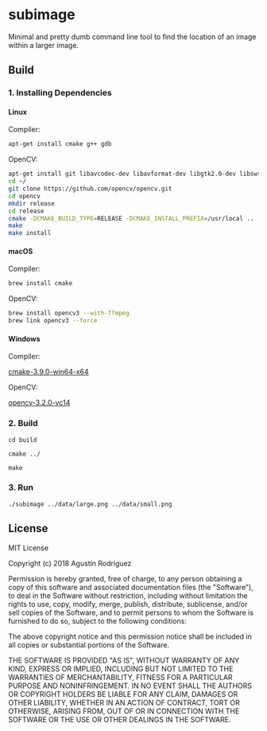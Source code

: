 # subimage

Minimal and pretty dumb command line tool to find the location of an image within a larger image.

## Build

### 1. Installing Dependencies

#### Linux

Compiler:

```sh
apt-get install cmake g++ gdb
```

OpenCV:

```sh
apt-get install git libavcodec-dev libavformat-dev libgtk2.0-dev libswscale-dev pkg-config
cd ~/
git clone https://github.com/opencv/opencv.git
cd opencv
mkdir release
cd release
cmake -DCMAKE_BUILD_TYPE=RELEASE -DCMAKE_INSTALL_PREFIX=/usr/local ..
make
make install
```

#### macOS

Compiler:

```sh
brew install cmake
```

OpenCV:

```sh
brew install opencv3 --with-ffmpeg
brew link opencv3 --force
```

#### Windows

Compiler: 

[cmake-3.9.0-win64-x64](https://cmake.org/files/v3.9/cmake-3.9.0-win64-x64.msi)

OpenCV:

[opencv-3.2.0-vc14](https://sourceforge.net/projects/opencvlibrary/files/opencv-win/3.2.0/opencv-3.2.0-vc14.exe/download)
    
### 2. Build

`cd build`

`cmake ../`

`make`

### 3. Run

`./subimage ../data/large.png ../data/small.png`

## License

MIT License

Copyright (c) 2018 Agustín Rodríguez

Permission is hereby granted, free of charge, to any person obtaining a copy
of this software and associated documentation files (the "Software"), to deal
in the Software without restriction, including without limitation the rights
to use, copy, modify, merge, publish, distribute, sublicense, and/or sell
copies of the Software, and to permit persons to whom the Software is
furnished to do so, subject to the following conditions:

The above copyright notice and this permission notice shall be included in all
copies or substantial portions of the Software.

THE SOFTWARE IS PROVIDED "AS IS", WITHOUT WARRANTY OF ANY KIND, EXPRESS OR
IMPLIED, INCLUDING BUT NOT LIMITED TO THE WARRANTIES OF MERCHANTABILITY,
FITNESS FOR A PARTICULAR PURPOSE AND NONINFRINGEMENT. IN NO EVENT SHALL THE
AUTHORS OR COPYRIGHT HOLDERS BE LIABLE FOR ANY CLAIM, DAMAGES OR OTHER
LIABILITY, WHETHER IN AN ACTION OF CONTRACT, TORT OR OTHERWISE, ARISING FROM,
OUT OF OR IN CONNECTION WITH THE SOFTWARE OR THE USE OR OTHER DEALINGS IN THE
SOFTWARE.
